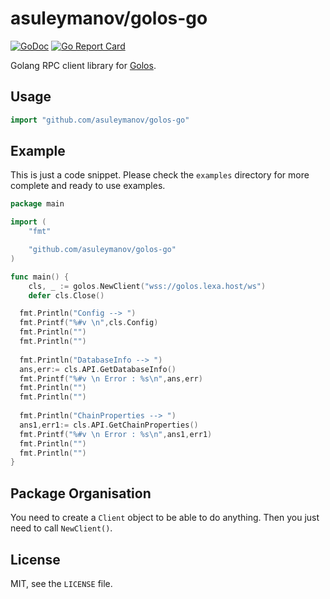 # asuleymanov/golos-go

[![GoDoc](https://godoc.org/github.com/asuleymanov/golos-go?status.svg)](https://godoc.org/github.com/asuleymanov/golos-go)
[![Go Report Card](https://goreportcard.com/badge/github.com/asuleymanov/golos-go)](https://goreportcard.com/report/github.com/asuleymanov/golos-go)

Golang RPC client library for [Golos](https://golos.io).

## Usage

```go
import "github.com/asuleymanov/golos-go"
```


## Example

This is just a code snippet. Please check the `examples` directory
for more complete and ready to use examples.

```go
package main

import (
	"fmt"

	"github.com/asuleymanov/golos-go"
)

func main() {
	cls, _ := golos.NewClient("wss://golos.lexa.host/ws")
	defer cls.Close()

  fmt.Println("Config --> ")
  fmt.Printf("%#v \n",cls.Config)
  fmt.Println("")
  fmt.Println("")
  
  fmt.Println("DatabaseInfo --> ")
  ans,err:= cls.API.GetDatabaseInfo()
  fmt.Printf("%#v \n Error : %s\n",ans,err)
  fmt.Println("")
  fmt.Println("")
  
  fmt.Println("ChainProperties --> ")
  ans1,err1:= cls.API.GetChainProperties()
  fmt.Printf("%#v \n Error : %s\n",ans1,err1)
  fmt.Println("")
  fmt.Println("")
}
```

## Package Organisation


You need to create a `Client` object to be able to do anything.
Then you just need to call `NewClient()`.


## License

MIT, see the `LICENSE` file.
